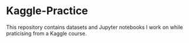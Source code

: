 # Kaggle-Practice

This repository contains datasets and Jupyter notebooks I work on while praticising from a Kaggle course.
